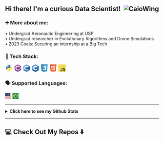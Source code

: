 <h2 align="left"> 
   Hi there! I'm a curious Data Scientist!
   <img align="right" vertical-align="center" src="https://komarev.com/ghpvc/?username=CaioWing" alt="CaioWing" />
</h2>

### ➕ More about me:

•  Undergrad Aeronautic Engineering at USP<br>
•  Undergrad researcher in Evolutionary Algorithms and Drone Simulations<br>
•  2023 Goals: Securing an internship at a Big Tech

### 🧰 Tech Stack:

<p align="left">
   <img src="https://raw.githubusercontent.com/devicons/devicon/master/icons/python/python-original.svg" alt="python" width="25" height="25"/>
   <img src="https://raw.githubusercontent.com/devicons/devicon/master/icons/csharp/csharp-original.svg" alt="csharp" width="25" height="25"/>
   <img src="https://raw.githubusercontent.com/devicons/devicon/master/icons/c/c-original.svg" alt="c" width="25" height="25"/>
      <img src="https://raw.githubusercontent.com/devicons/devicon/master/icons/cplusplus/cplusplus-original.svg" alt="c" width="25" height="25"/>
   <img src="https://raw.githubusercontent.com/devicons/devicon/master/icons/css3/css3-original.svg" alt="css3"  width="25" height="25"/>
   <img src="https://raw.githubusercontent.com/devicons/devicon/master/icons/html5/html5-original.svg" alt="html5"  width="25" height="25"/>
    <img src="https://raw.githubusercontent.com/devicons/devicon/master/icons/javascript/javascript-original.svg" alt="javascript" width="25" height="25"/>
</p>

### 🗣️ Supported Languages:
<p>
<img src="https://github.com/lipis/flag-icons/blob/main/flags/1x1/us.svg" alt="us" width="20" height="20"/> 
<img src="https://github.com/lipis/flag-icons/blob/main/flags/1x1/br.svg" alt="pt" width="20" height="20"/> 
</p>

<hr>
<details>
   <summary> <strong> Click here to see my Github Stats</strong> </summary>
   <img align="left" alt="CaioWing's Github Stats" src="https://github-readme-stats.vercel.app/api?username=CaioWing&show_icons=true&hide_border=true" />
   <img align="" alt="favourite langs" src="https://github-readme-stats.vercel.app/api/top-langs/?username=CaioWing&language=compact&hide_border=true" />
</details>
<hr>

<h2  align="">💻 Check Out My Repos ⬇️ </h2>

